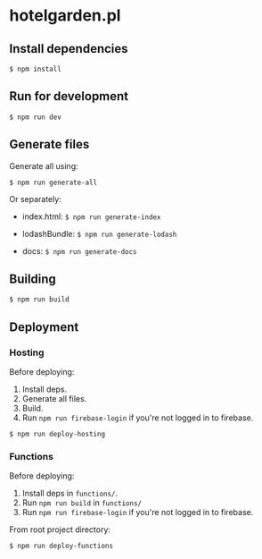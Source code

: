 # hotelgarden.pl

## Install dependencies

```
$ npm install
```

## Run for development
```
$ npm run dev
```

## Generate files

Generate all using:

```
$ npm run generate-all
```

Or separately:

* index.html: `$ npm run generate-index`

* lodashBundle: `$ npm run generate-lodash`

* docs: `$ npm run generate-docs`

## Building
```
$ npm run build
```

## Deployment

### Hosting

Before deploying:
1. Install deps.
2. Generate all files.
3. Build.
4. Run `npm run firebase-login` if you're not logged in to firebase.

```
$ npm run deploy-hosting
```

### Functions

Before deploying:
1. Install deps in `functions/`.
2. Run `npm run build` in `functions/`
3. Run `npm run firebase-login` if you're not logged in to firebase.

From root project directory:
```
$ npm run deploy-functions
```
